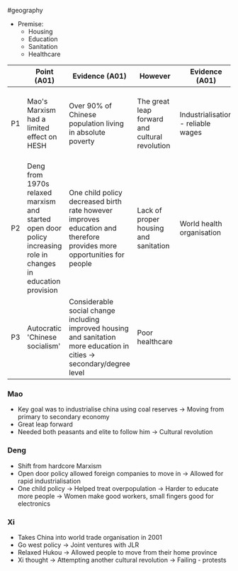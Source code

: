 #geography
- Premise:
    - Housing
    - Education
    - Sanitation
    - Healthcare

|     | Point (A01)                                                                                                    | Evidence (A01)                                                                                                          | However                                        | Evidence (A01)                     | Return to your premise                                                                                     |
| --- | -------------------------------------------------------------------------------------------------------------- | ----------------------------------------------------------------------------------------------------------------------- | ---------------------------------------------- | ---------------------------------- | ---------------------------------------------------------------------------------------------------------- |
| P1  | Mao's Marxism had a limited effect on HESH                                                                     | Over 90% of Chinese population living in absolute poverty                                                               | The great leap forward and cultural revolution | Industrialisation - reliable wages | Even though there has been little improvement to HESH throughout 1949 to 1960s                             |
| P2  | Deng from 1970s relaxed marxism and started open door policy increasing role in changes in education provision | One child policy decreased birth rate however improves education and therefore provides more opportunities for people   | Lack of proper housing and sanitation          | World health organisation          | Relaxation of Marxism is changing the social characteristics but that change is still limited to education |
| P3  | Autocratic 'Chinese socialism'                                                                                 | Considerable social change including improved housing and sanitation more education in cities -> secondary/degree level | Poor healthcare                                |                                    | 70% globalisation                                                                                          |

### Mao
- Key goal was to industrialise china using coal reserves
    -> Moving from primary to secondary economy
- Great leap forward
- Needed both peasants and elite to follow him
    -> Cultural revolution

### Deng
- Shift from hardcore Marxism
- Open door policy allowed foreign companies to move in
    -> Allowed for rapid industrialisation
- One child policy
    -> Helped treat overpopulation
    -> Harder to educate more people
    -> Women make good workers, small fingers good for electronics

### Xi
- Takes China into world trade organisation in 2001
- Go west policy
    -> Joint ventures with JLR
- Relaxed Hukou
    -> Allowed people to move from their home province
- Xi thought
    -> Attempting another cultural revolution
        -> Failing - protests
